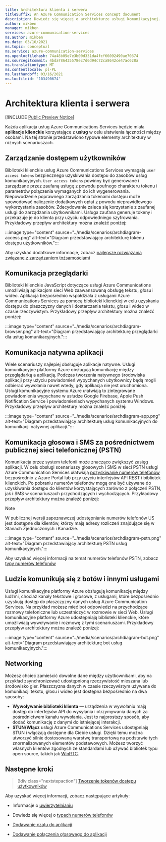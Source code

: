 ```yaml
---
title: Architektura klienta i serwera
titleSuffix: An Azure Communication Services concept document
description: Dowiedz się więcej o architekturze usługi komunikacyjnej.
author: mikben
manager: mikben
services: azure-communication-services
ms.author: mikben
ms.date: 03/10/2021
ms.topic: conceptual
ms.service: azure-communication-services
ms.openlocfilehash: 74a48b05e7e3b00d331da4fcf66092490ae70374
ms.sourcegitcommit: 4bda786435578ec7d6d94c72ca8642ce47ac628a
ms.translationtype: MT
ms.contentlocale: pl-PL
ms.lasthandoff: 03/16/2021
ms.locfileid: "103490674"
---
```

# <a name="client-and-server-architecture"></a>Architektura klienta i serwera

[!INCLUDE [Public Preview Notice](../includes/public-preview-include.md)]


<!--
> [!WARNING]
> This document is under construction and needs the following items to be addressed:
> - Need to add security best practices for token management here
> - Reference docs:
> - https://docs.microsoft.com/windows/security/threat-protection/security-policy-settings/create-a-token-object
> - https://docs.microsoft.com/azure/aks/operator-best-practices-identity
> - https://docs.microsoft.com/cloud-app-security/api-tokens?view=gestures-1.0-->

Każda aplikacja usług Azure Communications Services będzie miała **aplikacje klienckie** korzystające z **usług** w celu ułatwienia łączności między osobami. Na tej stronie przedstawiono typowe elementy architektury w różnych scenariuszach.

## <a name="user-access-management"></a>Zarządzanie dostępem użytkowników

Biblioteki klienckie usług Azure Communications Services wymagają `user access tokens` bezpiecznego uzyskiwania dostępu do zasobów usług komunikacyjnych. `User access tokens` powinny być generowane i zarządzane przez zaufaną usługę z powodu poufnego charakteru tokenu i parametrów połączenia wymaganych do ich wygenerowania. Niepowodzenie poprawnego zarządzania tokenami dostępu może spowodować naliczenie dodatkowych opłat z powodu nieprawidłowego wykorzystania zasobów. Zdecydowanie zaleca się korzystanie z zaufanej usługi do zarządzania użytkownikami. Usługa zaufana generuje tokeny i przekazuje je do klienta przy użyciu odpowiedniego szyfrowania. Przykładowy przepływ architektury można znaleźć poniżej:

:::image type="content" source="../media/scenarios/archdiagram-access.png" alt-text="Diagram przedstawiający architekturę tokenu dostępu użytkowników.":::

Aby uzyskać dodatkowe informacje, zobacz [najlepsze rozwiązania związane z zarządzaniem tożsamościami](../../security/fundamentals/identity-management-best-practices.md)

## <a name="browser-communication"></a>Komunikacja przeglądarki

Biblioteki klienckie JavaScript dotyczące usługi Azure Communications umożliwiają aplikacjom sieci Web zaawansowaną obsługę tekstu, głosu i wideo. Aplikacja bezpośrednio współdziała z usługami Azure Communications Services za pomocą biblioteki klienckiej w celu uzyskania dostępu do płaszczyzny danych i dostarczania tekstu, głosu i wideo w czasie rzeczywistym. Przykładowy przepływ architektury można znaleźć poniżej:

:::image type="content" source="../media/scenarios/archdiagram-browser.png" alt-text="Diagram przedstawiający architekturę przeglądarki dla usług komunikacyjnych.":::

## <a name="native-app-communication"></a>Komunikacja natywna aplikacji

Wiele scenariuszy najlepiej obsługuje aplikacje natywne. Usługi komunikacyjne platformy Azure obsługują komunikację między przeglądarką a aplikacją.  Podczas tworzenia natywnego środowiska aplikacji przy użyciu powiadomień wypychanych użytkownicy będą mogli odbierać wywołania nawet wtedy, gdy aplikacja nie jest uruchomiona. Usługi komunikacyjne systemu Azure ułatwiają to zintegrowane powiadomienia wypychane w usłudze Google Firebase, Apple Push Notification Service i powiadomieniach wypychanych systemu Windows. Przykładowy przepływ architektury można znaleźć poniżej:

:::image type="content" source="../media/scenarios/archdiagram-app.png" alt-text="Diagram przedstawiający architekturę usług komunikacyjnych do komunikacji natywnej aplikacji.":::

## <a name="voice-and-sms-over-the-public-switched-telephony-network-pstn"></a>Komunikacja głosowa i SMS za pośrednictwem publicznej sieci telefonicznej (PSTN)

Komunikacja przez system telefonii może znacząco zwiększyć zasięg aplikacji. W celu obsługi scenariuszy głosowych i SMS w sieci PSTN usługi Azure Communication Services ułatwiają [pozyskiwanie numerów telefonów](../quickstarts/telephony-sms/get-phone-number.md) bezpośrednio z Azure Portal lub przy użyciu interfejsów API REST i bibliotek klienckich. Po pobraniu numerów telefonów mogą one być używane do uzyskiwania dostępu do klientów korzystających zarówno z połączeń PSTN, jak i SMS w scenariuszach przychodzących i wychodzących. Przykładowy przepływ architektury można znaleźć poniżej:

> [!Note]
> W publicznej wersji zapoznawczej udostępnianie numerów telefonów US jest dostępne dla klientów, którzy mają adresy rozliczeń znajdujące się w Stanach Zjednoczonych i Kanadzie.

:::image type="content" source="../media/scenarios/archdiagram-pstn.png" alt-text="Diagram przedstawiający architekturę PSTN usług komunikacyjnych.":::

Aby uzyskać więcej informacji na temat numerów telefonów PSTN, zobacz [typy numerów telefonów](../concepts/telephony-sms/plan-solution.md)

## <a name="humans-communicating-with-bots-and-other-services"></a>Ludzie komunikują się z botów i innymi usługami

Usługi komunikacyjne platformy Azure obsługują komunikację między ludźmi, chociaż kanały tekstowe i głosowe, z usługami, które bezpośrednio uzyskują dostęp do płaszczyzny danych usług Azure Communication Services. Na przykład możesz mieć bot odpowiedzi na przychodzące rozmowy telefoniczne lub uczestniczyć w rozmowie w sieci Web. Usługi komunikacyjne platformy Azure udostępniają biblioteki klienckie, które umożliwiają wywoływanie i rozmowę z tymi scenariuszami. Przykładowy przepływ architektury można znaleźć poniżej:

:::image type="content" source="../media/scenarios/archdiagram-bot.png" alt-text="Diagram przedstawiający architekturę bot usług komunikacyjnych.":::

## <a name="networking"></a>Networking

Możesz chcieć zamieścić dowolne dane między użytkownikami, aby na przykład zsynchronizować udostępnioną rzeczywistość mieszana lub środowisko gier. Płaszczyzna danych w czasie rzeczywistym używana do komunikacji tekstu, głosu i wideo jest dostępna bezpośrednio na dwa sposoby:

- **Wywoływanie biblioteki klienta** — urządzenia w wywołaniu mają dostęp do interfejsów API do wysyłania i otrzymywania danych za pośrednictwem kanału wywołania. Jest to najprostszy sposób, aby dodać komunikację z danymi do istniejącej interakcji.
- **STUN/Włącz** usługi Azure Communications Services udostępniają STUN i włączają dostępne dla Ciebie usługi. Dzięki temu można utworzyć silnie dostosowaną warstwę transportową na podstawie tych znormalizowanych elementów podstawowych. Możesz tworzyć własnych klientów zgodnych ze standardami lub używać bibliotek typu open source, takich jak [WinRTC](https://github.com/microsoft/winrtc).

## <a name="next-steps"></a>Następne kroki

> [!div class="nextstepaction"]
> [Tworzenie tokenów dostępu użytkowników](../quickstarts/access-tokens.md)

Aby uzyskać więcej informacji, zobacz następujące artykuły:

- Informacje o [uwierzytelnianiu](../concepts/authentication.md)
- Dowiedz się więcej o [typach numerów telefonów](../concepts/telephony-sms/plan-solution.md)

- [Dodawanie czatu do aplikacji](../quickstarts/chat/get-started.md)
- [Dodawanie połączenia głosowego do aplikacji](../quickstarts/voice-video-calling/getting-started-with-calling.md)
